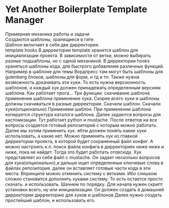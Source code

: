 # Yet Another Boilerplate Template Manager
Примерная механика работы и задачи  
Создаются шаблоны, хранящиеся в гите.  
Шаблон включает в себя две дирректории.  
template hooks
В дирректории template хранится шаблон для инициализации проекта. В зависимости от ветки, можно выбирать разные подшаблоны, но с одной механикой.
В дирректории hooks храняться шаблоны кода, для быстрого добавления различных функций. Например в шаблоне для темы Вордпресс там могут быть шаблоны для gutenberg блоков, шаблоны для форм, и тд и тп.
Также нужна возможность докачивать эти хуки. То есть нужна версионность шаблонов, и каждый хук должен принадежать определенным версиям шаблона.
Как работает прога...
Три функции:
скачивание шаблона
применение шаблона
применение хука.
Скорее всего хуки и шаблоны должны скачиваться в разные дирректории.
Скачали шаблон.
Скачали хуки(опционально)
Применяем шаблон.
При применении шаблона копируется структура каталога шаблона. Далее задаются вопросы для кастомизации. Тут работает python и mustache.
После ответов на все вопросы создается готовый репозиторий с которым можно работать.
Далее мы хотим применить хук. ябтм должен понять какие хуки использовать, а какие нет. Можно применять хук из главной дирректории проекта, в которой будет сохраненный файл конфиг. А можно настроить к.л. поиск файла конфига в дирректориях ниже ниже и ниже, пока не найдет. Тогда это будет работать отовсюду.
Хук представляет из себя файл с mustache. Он задает несколько вопросов для хука(опционально),и дальше ищет определенные ключевые слова в файлах репозитория. далее он вставляет готовые части кода в эти места.
Впринципе можно отменить систему с ветками. Ибо слишком сложно становится дополнять хуками систему. То есть остается просто скачать. и использовать. 
Шачнем по порядку.
Для начала нужен скрипт установки всего, ну или инициализации.
Он должен создать в домашней дирректории дирректорию для хуков и шаблонов
Далее нужно создать простейший шаблон, и использовать его.

